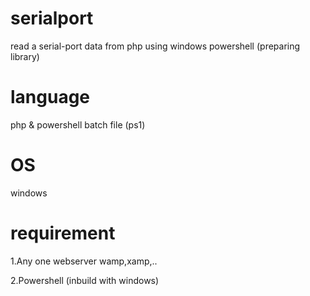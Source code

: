 # serialport
read a serial-port data from php using windows powershell (preparing library)

# language 
php & powershell batch file (ps1)

# OS
windows

# requirement
 1.Any one webserver wamp,xamp,..
 
 2.Powershell (inbuild with windows)
 
 
 
